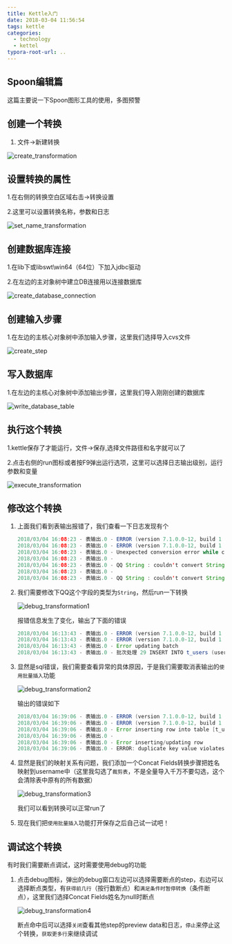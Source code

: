 ```yaml
---
title: Kettle入门
date: 2018-03-04 11:56:54
tags: kettle
categories:
  - technology
  - kettel
typora-root-url: ..
---
```

## Spoon编辑篇

这篇主要说一下Spoon图形工具的使用，多图预警

<!--more-->
## 创建一个转换

1. 文件->新建转换

![create_transformation](/images/create_transformation.gif)

设置转换的属性
---

1.在右侧的转换空白区域右击->转换设置

2.这里可以设置转换名称，参数和日志

![set_name_transformation](/images/set_name_transformation.gif)

## 创建数据库连接

1.在lib下或libswt\win64（64位）下加入jdbc驱动

2.在左边的主对象树中建立DB连接用以连接数据库

![create_database_connection](/images/create_database_connection.gif)

创建输入步骤
---

1.在左边的主核心对象树中添加输入步骤，这里我们选择导入cvs文件

![create_step](/images/create_step.gif)

## 写入数据库

1.在左边的主核心对象树中添加输出步骤，这里我们导入刚刚创建的数据库

![write_database_table](/images/write_database_table.gif)

## 执行这个转换

1.kettle保存了才能运行，文件->保存,选择文件路径和名字就可以了

2.点击右侧的run图标或者按F9弹出运行选项，这里可以选择日志输出级别，运行参数和变量

![execute_transformation](/images/execute_transformation.gif)

## 修改这个转换

1. 上面我们看到表输出报错了，我们查看一下日志发现有个

    ```java
    2018/03/04 16:08:23 - 表输出.0 - ERROR (version 7.1.0.0-12, build 1 from 2017-05-16 17.18.02 by buildguy) : Because of an error, this step can't continue:
    2018/03/04 16:08:23 - 表输出.0 - ERROR (version 7.1.0.0-12, build 1 from 2017-05-16 17.18.02 by buildguy) : org.pentaho.di.core.exception.KettleValueException: 
    2018/03/04 16:08:23 - 表输出.0 - Unexpected conversion error while converting value [QQ String] to an Integer
    2018/03/04 16:08:23 - 表输出.0 - 
    2018/03/04 16:08:23 - 表输出.0 - QQ String : couldn't convert String to Integer
    2018/03/04 16:08:23 - 表输出.0 - 
    2018/03/04 16:08:23 - 表输出.0 - QQ String : couldn't convert String to number : non-numeric character found at position 1 for value [小鱼呼叫转移]
    ```

2. 我们需要修改下QQ这个字段的类型为`String`，然后run一下转换

   ![debug_transformation1](/images/debug_transformation1.gif)

   报错信息发生了变化，输出了下面的错误

   ```java
   2018/03/04 16:13:43 - 表输出.0 - ERROR (version 7.1.0.0-12, build 1 from 2017-05-16 17.18.02 by buildguy) : Unexpected batch update error committing the database connection.
   2018/03/04 16:13:43 - 表输出.0 - ERROR (version 7.1.0.0-12, build 1 from 2017-05-16 17.18.02 by buildguy) : org.pentaho.di.core.exception.KettleDatabaseBatchException: 
   2018/03/04 16:13:43 - 表输出.0 - Error updating batch
   2018/03/04 16:13:43 - 表输出.0 - 批次处理 29 INSERT INTO t_users (username, screen_name, email, home_url, group_name) VALUES ( '何',  NULL,  '942156265',  NULL,  NULL) 被中止，呼叫 getNextException 以取得原因。

   ```

3. 显然是sql错误，我们需要查看异常的具体原因，于是我们需要取消表输出的`使用批量插入`功能

   ![debug_transformation2](/images/debug_transformation2.gif)

   输出的错误如下

   ```java
   2018/03/04 16:39:06 - 表输出.0 - ERROR (version 7.1.0.0-12, build 1 from 2017-05-16 17.18.02 by buildguy) : Because of an error, this step can't continue:
   2018/03/04 16:39:06 - 表输出.0 - ERROR (version 7.1.0.0-12, build 1 from 2017-05-16 17.18.02 by buildguy) : org.pentaho.di.core.exception.KettleException: 
   2018/03/04 16:39:06 - 表输出.0 - Error inserting row into table [t_users] with values: [何], [建军], [null], [null], [null], [942156265], [null], [null], [null], [null], [null], [null], [null], [null], [null], [null], [null], [null], [	17677322080], [null], [null], [	13558229098], [null], [null], [null], [null], [null], [null], [null]
   2018/03/04 16:39:06 - 表输出.0 - 
   2018/03/04 16:39:06 - 表输出.0 - Error inserting/updating row
   2018/03/04 16:39:06 - 表输出.0 - ERROR: duplicate key value violates unique constraint "users_name_unique"  详细：Key (username)=(何) already exists.
   ```

4. 显然是我们的映射关系有问题，我们添加一个Concat Fields转换步骤把姓名映射到username中（这里我勾选了`裁剪表`，不是全量导入千万不要勾选，这个会清除表中原有的所有数据）

   ![debug_transformation3](/images/debug_transformation3.gif)

   我们可以看到转换可以正常run了

5. 现在我们把`使用批量插入`功能打开保存之后自己试一试吧！

## 调试这个转换

有时我们需要断点调试，这时需要使用debug的功能

1. 点击debug图标，弹出的debug窗口左边可以选择需要断点的step，右边可以选择断点类型，有`获得前几行`（按行数断点）和`满足条件时暂停转换`（条件断点），这里我们选择Concat Fields姓名为null时断点

   ![debug_transformation4](/images/debug_transformation4.gif)

   断点命中后可以选择`关闭`查看其他step的preview data和日志，`停止`来停止这个转换，`获取更多行`来继续调试

